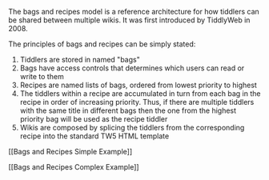 The bags and recipes model is a reference architecture for how tiddlers can be shared between multiple wikis. It was first introduced by TiddlyWeb in 2008.

The principles of bags and recipes can be simply stated:

1. Tiddlers are stored in named "bags"
2. Bags have access controls that determines which users can read or write to them
3. Recipes are named lists of bags, ordered from lowest priority to highest
4. The tiddlers within a recipe are accumulated in turn from each bag in the recipe in order of increasing priority. Thus, if there are multiple tiddlers with the same title in different bags then the one from the highest priority bag will be used as the recipe tiddler
5. Wikis are composed by splicing the tiddlers from the corresponding recipe into the standard TW5 HTML template

[[Bags and Recipes Simple Example]]

[[Bags and Recipes Complex Example]]

